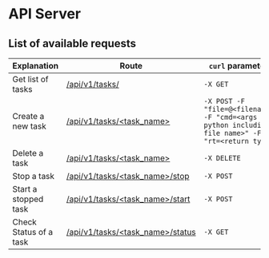 # API Server

## List of available requests

| Explanation            | Route                                 | `curl` parameters                                                                                    |
| ---------------------- | ------------------------------------- | ---------------------------------------------------------------------------------------------------- |
| Get list of tasks      | [/api/v1/tasks/](#)                   | `-X GET`                                                                                             |
| Create a new task      | [/api/v1/tasks/<task_name>](#)        | `-X POST -F "file=@<filename>" -F "cmd=<args for python including file name>" -F "rt=<return type>"` |
| Delete a task          | [/api/v1/tasks/<task_name>](#)        | `-X DELETE`                                                                                          |
| Stop a task            | [/api/v1/tasks/<task_name>/stop](#)   | `-X POST`                                                                                            |
| Start a stopped task   | [/api/v1/tasks/<task_name>/start](#)  | `-X POST`                                                                                            |
| Check Status of a task | [/api/v1/tasks/<task_name>/status](#) | `-X GET`                                                                                             |
